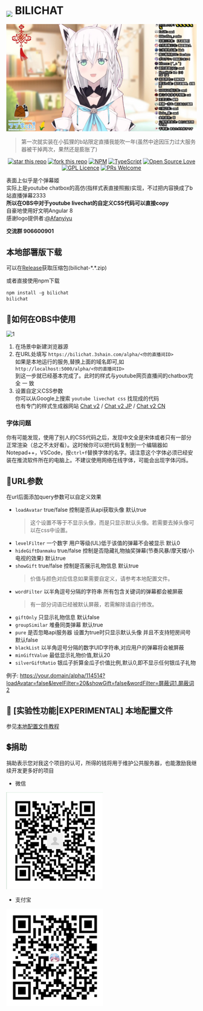 # <img src="https://raw.githubusercontent.com/3Shain/BiliChat/master/src/favicon.ico" width="48" style="vertical-align:text-bottom"> BILICHAT 
![fubuki!](https://raw.githubusercontent.com/3Shain/BiliChat/master/doc/fubuki.jpg)
> 第一次就实装在小狐狸的b站限定直播我能吹一年(虽然中途因压力过大服务器被干掉两次，果然还是膨胀了)



<p align="center"><a href="https://github.com/3Shain/BiliChat"><img alt="star this repo" src="http://githubbadges.com/star.svg?user=3Shain&amp;repo=BiliChat&amp;style=flat"/></a>
<a href="https://github.com/3Shain/BiliChat/fork"><img alt="fork this repo" src="http://githubbadges.com/fork.svg?user=3Shain&amp;repo=BiliChat&amp;style=flat"/></a>
<a href="https://npmjs.org/package/bilichat"><img alt="NPM" src="https://nodei.co/npm/bilichat.png?compact=true"/></a>
<a href="https://github.com/ellerbrock/typescript-badges/"><img alt="TypeScript" src="https://badges.frapsoft.com/typescript/version/typescript-next.svg?v=101"/></a>
<a href="https://github.com/ellerbrock/open-source-badges/"><img alt="Open Source Love" src="https://badges.frapsoft.com/os/v2/open-source.png?v=103"/></a>
<a href="https://opensource.org/licenses/GPL-3.0/"><img alt="GPL Licence" src="https://badges.frapsoft.com/os/gpl/gpl.svg?v=103"/></a>
<a href="http://makeapullrequest.com"><img alt="PRs Welcome" src="https://img.shields.io/badge/PRs-welcome-brightgreen.svg?style=flat-square"/></a>
</p>

表面上似乎是个弹幕姬  
实际上是youtube chatbox的高仿(指样式表直接照搬)实现，不过把内容换成了b站直播弹幕2333  
**所以在OBS中对于youtube livechat的自定义CSS代码可以直接copy**  
自豪地使用好文明Angular 8  
感谢logo提供者:[@Afanyiyu](https://github.com/Afanyiyu)

**交流群 906600901**

## 本地部署版下载
可以在[Release]()获取压缩包(bilichat-\*.*.zip)

或者直接使用npm下载
```
npm install -g bilichat
bilichat
```

## 🌟如何在OBS中使用

![1](https://user-images.githubusercontent.com/20179549/57980507-17b91c80-7a5f-11e9-9033-621c2eecfa9c.gif)

1. 在场景中新建浏览器源
2. 在URL处填写 ` https://bilichat.3shain.com/alpha/<你的直播间ID> `  
如果是本地运行的服务,替换上面的域名即可,如  ` http://localhost:5000/alpha/<你的直播间ID> `  
到这一步就已经基本完成了。此时的样式与youtube网页直播间的chatbox完 全 一 致
3. 设置自定义CSS参数  
你可以从Google上搜索  ` youtube livechat css ` 找现成的代码  
也有专门的样式生成器网站 [Chat v2](https://chatv2.septapus.com/) / [Chat v2 JP](http://www.geocities.jp/css4obs/) / [Chat v2 CN](https://bilichat.3shain.com/css4obs/)

### 字体问题  
你有可能发现，使用了别人的CSS代码之后，发现中文全是宋体或者只有一部分正常渲染（总之不太好看）。这时候你可以把代码复制到一个编辑器如Notepad++，VSCode，按`ctrl+f`替换字体的名字。请注意这个字体必须已经安装在推流软件所在的电脑上。不建议使用网络在线字体，可能会出现字体闪烁。

## 🍥URL参数  
在url后面添加query参数可以自定义效果  
* `loadAvatar` true/false 控制是否从api获取头像  默认true
    >这个设置不等于不显示头像，而是只显示默认头像。若需要去掉头像可以在css中设置。  
* `levelFilter` 一个数字 用户等级(UL)低于该值的弹幕不会被显示  默认0
* `hideGiftDanmaku` true/false 控制是否隐藏礼物抽奖弹幕(节奏风暴/摩天楼/小电视的效果) 默认true  
* `showGift` true/false 控制是否展示礼物信息 默认true  
    > 价值与颜色对应信息如果需要自定义，请参考本地配置文件。
* `wordFilter` 以半角逗号分隔的字符串 所有包含关键词的弹幕都会被屏蔽  
    > 有一部分词语已经被默认屏蔽，若需解除请自行修改。
* `giftOnly` 只显示礼物信息 默认false
* `groupSimilar` 堆叠同类弹幕 默认true
* `pure` 是否忽略api服务器 设置为true时只显示默认头像 并且不支持短房间号 默认false
* `blackList` 以半角逗号分隔的数字UID字符串,对应用户的弹幕将会被屏蔽  
* `minGiftValue` 最低显示礼物价值,默认20
* `silverGiftRatio` 银瓜子折算金瓜子价值比例,默认0,即不显示任何银瓜子礼物

例子: https://your.domain/alpha/114514?loadAvatar=false&levelFilter=20&showGift=false&wordFilter=屏蔽词1,屏蔽词2

## 🔬 **[实验性功能|EXPERIMENTAL]** 本地配置文件

参见[本地配置文件教程](https://github.com/3Shain/BiliChat/blob/master/CONFIG.md)

## 💲捐助
捐助表示您对我这个项目的认可，所得的钱将用于维护公共服务器，也能激励我继续开发更多好的项目
* 微信  
<img src="https://raw.githubusercontent.com/3Shain/BiliChat/master/doc/wx.png" width="256">  

* 支付宝  
<img src="https://raw.githubusercontent.com/3Shain/BiliChat/master/doc/zfb.jpg" width="256">

